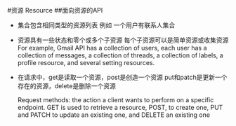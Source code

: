 #资源 Resource
##面向资源的API
- 集合包含相同类型的资源列表 例如	一个用户有联系人集合

- 资源具有一些​​状态和零个或多个子资源 每个子资源可以是简单资源或收集资源
  For example, Gmail API has a collection of users, each user has a collection of messages, a collection of threads, a collection of labels, a profile resource, and several setting resources.

- 在请求中，get是读取一个资源，post是创造一个资源 put和patch是更新一个存在的资源，delete是删除一个资源

  Request methods: the action a client wants to perform on a specific endpoint. GET is used to retrieve a resource, POST, to create one, PUT and PATCH to update an existing one, and DELETE an existing one